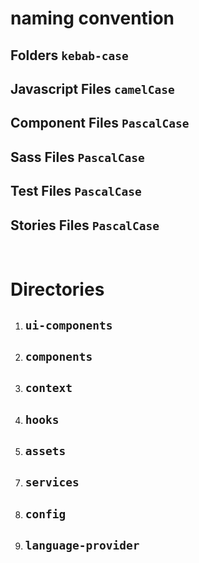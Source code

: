 # naming convention

## Folders `kebab-case`

## Javascript Files `camelCase`

## Component Files `PascalCase`

## Sass Files `PascalCase`

## Test Files `PascalCase`

## Stories Files `PascalCase`

<br>

# Directories

1. ## `ui-components`

<div>

</div>

2. ## `components`

<div>

</div>

3. ## `context`

<div>

</div>

4. ## `hooks`

<div>

</div>

5. ## `assets`

<div>

</div>

7. ## `services`

<div>

</div>

8. ## `config`

<div>

</div>

9. ## `language-provider`

<div>

</div>
